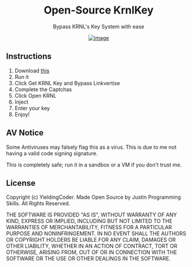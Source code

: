 <span align="center">

# Open-Source KrnlKey
Bypass KRNL's Key System with ease

[![image](https://user-images.githubusercontent.com/90570076/167147697-db8d6c99-1d90-4e2d-b7a1-0ae6094672e3.png)](https://github.com/YieldingExploiter/KrnlKey/releases/latest/download/KrnlKey.Bootstrapper.exe)
  
</span>

## Instructions

1. Download [this](https://github.com/YieldingExploiter/KrnlKey/releases/latest/download/KrnlKey.Bootstrapper.exe)
2. Run it
3. Click Get KRNL Key and Bypass Linkvertise
4. Complete the Captchas
5. Click Open KRNL
6. Inject
7. Enter your key
8. Enjoy!

## AV Notice
Some Antiviruses may falsely flag this as a virus. This is due to me not having a valid code signing signature.

This is completely safe; run it in a sandbox or a VM if you don't trust me.

## License
Copyright (c) YieldingCoder. Made Open Source by Justin Programming Skills. All Rights Reserved.

THE SOFTWARE IS PROVIDED "AS IS", WITHOUT WARRANTY OF ANY KIND, EXPRESS OR IMPLIED, INCLUDING BUT NOT LIMITED TO THE WARRANTIES OF MERCHANTABILITY, FITNESS FOR A PARTICULAR PURPOSE AND NONINFRINGEMENT. IN NO EVENT SHALL THE AUTHORS OR COPYRIGHT HOLDERS BE LIABLE FOR ANY CLAIM, DAMAGES OR OTHER LIABILITY, WHETHER IN AN ACTION OF CONTRACT, TORT OR OTHERWISE, ARISING FROM, OUT OF OR IN CONNECTION WITH THE SOFTWARE OR THE USE OR OTHER DEALINGS IN THE SOFTWARE.
